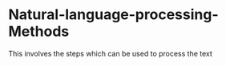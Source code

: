 # Natural-language-processing-Methods
This involves the steps which can be used to process the text
